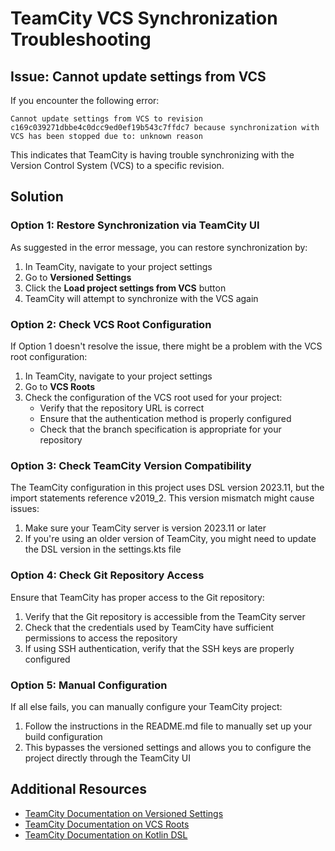 # TeamCity VCS Synchronization Troubleshooting

## Issue: Cannot update settings from VCS

If you encounter the following error:

```
Cannot update settings from VCS to revision c169c039271dbbe4c0dcc9ed0ef19b543c7ffdc7 because synchronization with VCS has been stopped due to: unknown reason
```

This indicates that TeamCity is having trouble synchronizing with the Version Control System (VCS) to a specific revision.

## Solution

### Option 1: Restore Synchronization via TeamCity UI

As suggested in the error message, you can restore synchronization by:

1. In TeamCity, navigate to your project settings
2. Go to **Versioned Settings**
3. Click the **Load project settings from VCS** button
4. TeamCity will attempt to synchronize with the VCS again

### Option 2: Check VCS Root Configuration

If Option 1 doesn't resolve the issue, there might be a problem with the VCS root configuration:

1. In TeamCity, navigate to your project settings
2. Go to **VCS Roots**
3. Check the configuration of the VCS root used for your project:
   - Verify that the repository URL is correct
   - Ensure that the authentication method is properly configured
   - Check that the branch specification is appropriate for your repository

### Option 3: Check TeamCity Version Compatibility

The TeamCity configuration in this project uses DSL version 2023.11, but the import statements reference v2019_2. This version mismatch might cause issues:

1. Make sure your TeamCity server is version 2023.11 or later
2. If you're using an older version of TeamCity, you might need to update the DSL version in the settings.kts file

### Option 4: Check Git Repository Access

Ensure that TeamCity has proper access to the Git repository:

1. Verify that the Git repository is accessible from the TeamCity server
2. Check that the credentials used by TeamCity have sufficient permissions to access the repository
3. If using SSH authentication, verify that the SSH keys are properly configured

### Option 5: Manual Configuration

If all else fails, you can manually configure your TeamCity project:

1. Follow the instructions in the README.md file to manually set up your build configuration
2. This bypasses the versioned settings and allows you to configure the project directly through the TeamCity UI

## Additional Resources

- [TeamCity Documentation on Versioned Settings](https://www.jetbrains.com/help/teamcity/storing-project-settings-in-version-control.html)
- [TeamCity Documentation on VCS Roots](https://www.jetbrains.com/help/teamcity/vcs-root.html)
- [TeamCity Documentation on Kotlin DSL](https://www.jetbrains.com/help/teamcity/kotlin-dsl.html)
